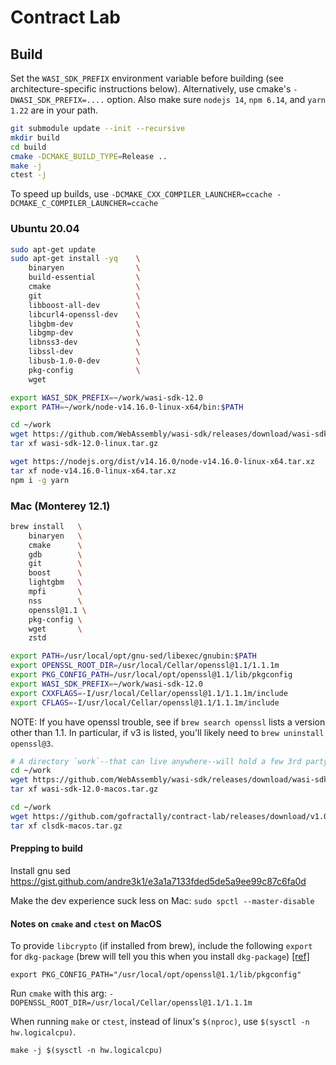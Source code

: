 # Contract Lab

## Build

Set the `WASI_SDK_PREFIX` environment variable before building (see architecture-specific instructions below). Alternatively, use cmake's `-DWASI_SDK_PREFIX=....` option. Also make sure `nodejs 14`, `npm 6.14`, and `yarn 1.22` are in your path.

```sh
git submodule update --init --recursive
mkdir build
cd build
cmake -DCMAKE_BUILD_TYPE=Release ..
make -j
ctest -j
```

To speed up builds, use `-DCMAKE_CXX_COMPILER_LAUNCHER=ccache -DCMAKE_C_COMPILER_LAUNCHER=ccache`

### Ubuntu 20.04

```sh
sudo apt-get update
sudo apt-get install -yq    \
    binaryen                \
    build-essential         \
    cmake                   \
    git                     \
    libboost-all-dev        \
    libcurl4-openssl-dev    \
    libgbm-dev              \
    libgmp-dev              \
    libnss3-dev             \
    libssl-dev              \
    libusb-1.0-0-dev        \
    pkg-config              \
    wget

export WASI_SDK_PREFIX=~/work/wasi-sdk-12.0
export PATH=~/work/node-v14.16.0-linux-x64/bin:$PATH

cd ~/work
wget https://github.com/WebAssembly/wasi-sdk/releases/download/wasi-sdk-12/wasi-sdk-12.0-linux.tar.gz
tar xf wasi-sdk-12.0-linux.tar.gz

wget https://nodejs.org/dist/v14.16.0/node-v14.16.0-linux-x64.tar.xz
tar xf node-v14.16.0-linux-x64.tar.xz
npm i -g yarn
```

### Mac (Monterey 12.1)

```sh
brew install   \
    binaryen   \
    cmake      \
    gdb        \
    git        \
    boost      \
    lightgbm   \
    mpfi       \
    nss        \
    openssl@1.1 \
    pkg-config \
    wget       \
    zstd
```

```sh
export PATH=/usr/local/opt/gnu-sed/libexec/gnubin:$PATH
export OPENSSL_ROOT_DIR=/usr/local/Cellar/openssl@1.1/1.1.1m
export PKG_CONFIG_PATH=/usr/local/opt/openssl@1.1/lib/pkgconfig
export WASI_SDK_PREFIX=~/work/wasi-sdk-12.0
export CXXFLAGS=-I/usr/local/Cellar/openssl@1.1/1.1.1m/include
export CFLAGS=-I/usr/local/Cellar/openssl@1.1/1.1.1m/include
```

NOTE: If you have openssl trouble, see if `brew search openssl` lists a version other than 1.1. In particular, if v3 is listed, you'll likely need to `brew uninstall openssl@3`.

```sh
# A directory `work`--that can live anywhere--will hold a few 3rd party deps
cd ~/work
wget https://github.com/WebAssembly/wasi-sdk/releases/download/wasi-sdk-12/wasi-sdk-12.0-macos.tar.gz
tar xf wasi-sdk-12.0-macos.tar.gz

cd ~/work
wget https://github.com/gofractally/contract-lab/releases/download/v1.0.0-rc1/clsdk-macos.tar.gz
tar xf clsdk-macos.tar.gz
```

#### Prepping to build

Install gnu sed
https://gist.github.com/andre3k1/e3a1a7133fded5de5a9ee99c87c6fa0d

Make the dev experience suck less on Mac:
`sudo spctl --master-disable`

#### Notes on `cmake` and `ctest` on MacOS

To provide `libcrypto` (if installed from brew), include the following `export` for `dkg-package` (brew will tell you this when you install `dkg-package`) [[ref]](https://stackoverflow.com/questions/60925326/issue-no-package-libcrypto-found)

```
export PKG_CONFIG_PATH="/usr/local/opt/openssl@1.1/lib/pkgconfig"
```

Run `cmake` with this arg:
`-DOPENSSL_ROOT_DIR=/usr/local/Cellar/openssl@1.1/1.1.1m`

When running `make` or `ctest`, instead of linux's `$(nproc)`, use `$(sysctl -n hw.logicalcpu)`.

```
make -j $(sysctl -n hw.logicalcpu)
```
